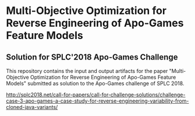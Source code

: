 # Multi-Objective Optimization for Reverse Engineering of Apo-Games Feature Models
## Solution for SPLC'2018 Apo-Games Challenge

This repository contains the input and output artifacts for the paper "Multi-Objective Optimization for Reverse Engineering of Apo-Games Feature Models" submitted as solution to the Apo-Games challenge of SPLC 2018.

http://splc2018.net/call-for-papers/call-for-challenge-solutions/challenge-case-3-apo-games-a-case-study-for-reverse-engineering-variability-from-cloned-java-variants/

